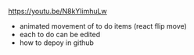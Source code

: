 https://youtu.be/N8kYlimhuLw

* animated movement of to do items (react flip move)
* each to do can be edited
* how to depoy in github